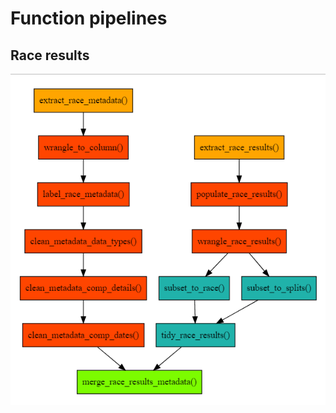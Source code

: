 # Function pipelines

## Race results

![](https://raw.githubusercontent.com/jacquietran/world_rowing_data/master/images/function_pipeline_race_results.png)
